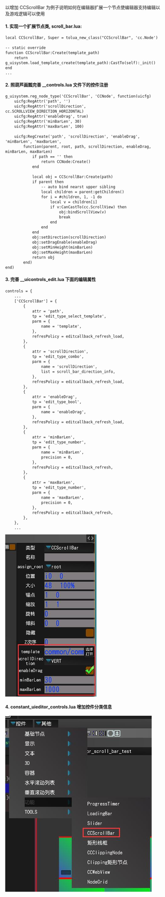 以增加 CCScrollBar 为例子说明如何在编辑器扩展一个节点使编辑器支持编辑以及游戏逻辑可以使用

#### 1. 实现一个扩展节点类, scroll_bar.lua:
```
local CCScrollBar, Super = tolua_new_class("CCScrollBar", 'cc.Node')

-- static override
function CCScrollBar:Create(template_path)
	return g_uisystem.load_template_create(template_path):CastTo(self):_init()
end
...
```

#### 2. 照葫芦画瓢完善 __controls.lua 文件下的控件注册
```
g_uisystem.reg_node_type('CCScrollBar', 'CCNode', function(uicfg)
    uicfg:RegAttr('path', '')
    uicfg:RegAttr('scrollDirection', cc.SCROLLVIEW_DIRECTION_HORIZONTAL)
    uicfg:RegAttr('enableDrag', true)
    uicfg:RegAttr('minBarLen', 30)
    uicfg:RegAttr('maxBarLen', 100)

    uicfg:RegCreate('path', 'scrollDirection', 'enableDrag', 'minBarLen', 'maxBarLen',
        function(parent, root, path, scrollDirection, enableDrag, minBarLen, maxBarLen)
            if path == '' then
                return CCNode:Create()
            end

            local obj = CCScrollBar:Create(path)
            if parent then
                -- auto bind nearst upper sibling
                local children = parent:getChildren()
                for i = #children, 1, -1 do
                    local v = children[i]
                    if v:CanCastTo(cc.ScrollView) then
                        obj:bindScrollView(v)
                        break
                    end
                end
            end
            obj:setDirection(scrollDirection)
            obj:setDragEnable(enableDrag)
            obj:setMinHeight(minBarLen)
            obj:setMaxHeight(maxBarLen)
            return obj
        end)
end)
```

#### 3. 完善 __uicontrols_edit.lua 下面的编辑属性
```
controls = {
    ...
    ['CCScrollBar'] = {
        {
            attr = 'path',
            tp = 'edit_type_select_template',
            parm = {
                name = 'template',
            },
            refresPolicy = editcallback_refresh_load,
        },
        {
            attr = 'scrollDirection',
            tp = 'edit_type_combo',
            parm = {
                name = 'scrollDirection',
                list = scroll_bar_direction_info,
            },
            refresPolicy = editcallback_refresh_load,
        },
        {
            attr = 'enableDrag',
            tp = 'edit_type_bool',
            parm = {
                name = 'enableDrag',
            },
            refresPolicy = editcallback_refresh_load,
        },
        {
            attr = 'minBarLen',
            tp = 'edit_type_number',
            parm = {
                name = 'minBarLen',
                precision = 0,
            },
            refresPolicy = editcallback_refresh,
        },
        {
            attr = 'maxBarLen',
            tp = 'edit_type_number',
            parm = {
                name = 'maxBarLen',
                precision = 0,
            },
            refresPolicy = editcallback_refresh,
        },
    },
    ...
```
<img src="https://raw.githubusercontent.com/CarlZhongZ/cocos_editor/master/docs/extend_new_node/1.jpg" alt="alt text" title="Title" />

#### 4. constant_uieditor_controls.lua 增加控件分类信息

<img src="https://raw.githubusercontent.com/CarlZhongZ/cocos_editor/master/docs/extend_new_node/2.jpg" alt="alt text" title="Title" />


